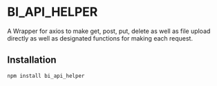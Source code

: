 # BI_API_HELPER

A Wrapper for axios to make get, post, put, delete as well as file upload directly as well as designated functions for making each request.

## Installation

```sh
npm install bi_api_helper
